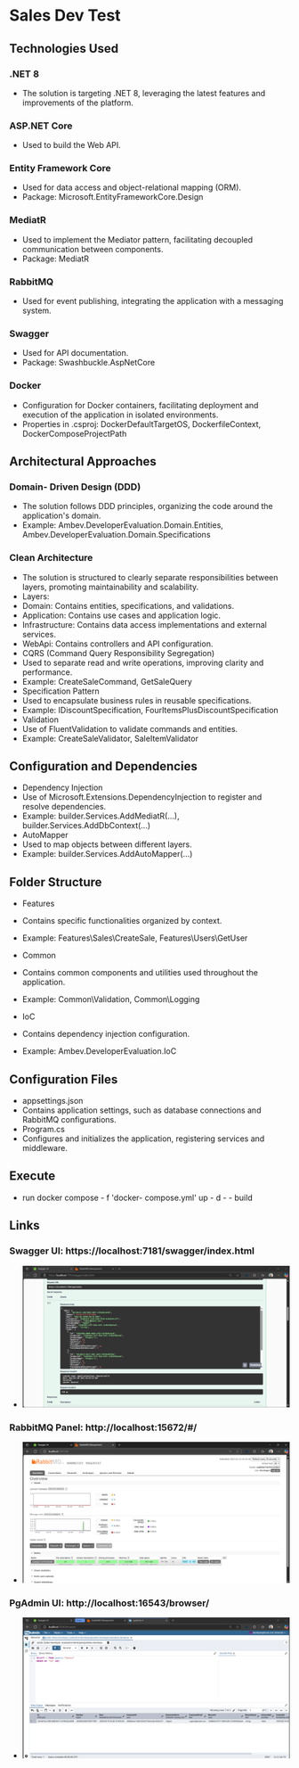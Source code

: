 # Sales Dev Test

## Technologies Used

### .NET 8

- The solution is targeting .NET 8, leveraging the latest features and improvements of the platform.

### ASP.NET Core

- Used to build the Web API.

### Entity Framework Core

- Used for data access and object-relational mapping (ORM).
- Package: Microsoft.EntityFrameworkCore.Design

### MediatR

- Used to implement the Mediator pattern, facilitating decoupled communication between components.
- Package: MediatR

### RabbitMQ

- Used for event publishing, integrating the application with a messaging system.

### Swagger

- Used for API documentation.
- Package: Swashbuckle.AspNetCore

### Docker

- Configuration for Docker containers, facilitating deployment and execution of the application in isolated environments.
- Properties in .csproj: DockerDefaultTargetOS, DockerfileContext, DockerComposeProjectPath

## Architectural Approaches

### Domain- Driven Design (DDD)

- The solution follows DDD principles, organizing the code around the application's domain.
- Example: Ambev.DeveloperEvaluation.Domain.Entities, Ambev.DeveloperEvaluation.Domain.Specifications

### Clean Architecture

- The solution is structured to clearly separate responsibilities between layers, promoting maintainability and scalability.
- Layers:
- Domain: Contains entities, specifications, and validations.
- Application: Contains use cases and application logic.
- Infrastructure: Contains data access implementations and external services.
- WebApi: Contains controllers and API configuration.
- CQRS (Command Query Responsibility Segregation)
- Used to separate read and write operations, improving clarity and performance.
- Example: CreateSaleCommand, GetSaleQuery
- Specification Pattern
- Used to encapsulate business rules in reusable specifications.
- Example: IDiscountSpecification, FourItemsPlusDiscountSpecification
- Validation
- Use of FluentValidation to validate commands and entities.
- Example: CreateSaleValidator, SaleItemValidator

## Configuration and Dependencies

- Dependency Injection
- Use of Microsoft.Extensions.DependencyInjection to register and resolve dependencies.
- Example: builder.Services.AddMediatR(...), builder.Services.AddDbContext<DefaultContext>(...)
- AutoMapper
- Used to map objects between different layers.
- Example: builder.Services.AddAutoMapper(...)

## Folder Structure

- Features

- Contains specific functionalities organized by context.

- Example: Features\Sales\CreateSale, Features\Users\GetUser
- Common
- Contains common components and utilities used throughout the application.
- Example: Common\Validation, Common\Logging
- IoC
- Contains dependency injection configuration.
- Example: Ambev.DeveloperEvaluation.IoC

## Configuration Files

- appsettings.json
- Contains application settings, such as database connections and RabbitMQ configurations.
- Program.cs
- Configures and initializes the application, registering services and middleware.

## Execute

- run docker compose - f 'docker- compose.yml' up - d - - build

## Links

### Swagger UI: https://localhost:7181/swagger/index.html
- ![Sagger UI](https://raw.githubusercontent.com/vagnerbezerraf/test-ambev/refs/heads/main/docs/Swagger_Sales_1.png)
  
### RabbitMQ Panel: http://localhost:15672/#/ 
- ![RabbitMQ Panel](https://raw.githubusercontent.com/vagnerbezerraf/test-ambev/refs/heads/main/docs/Rabbit_Doc_1.png)

### PgAdmin UI: http://localhost:16543/browser/
- ![PgAdmin UI](https://raw.githubusercontent.com/vagnerbezerraf/test-ambev/refs/heads/main/docs/PgAdmin_1.png)
